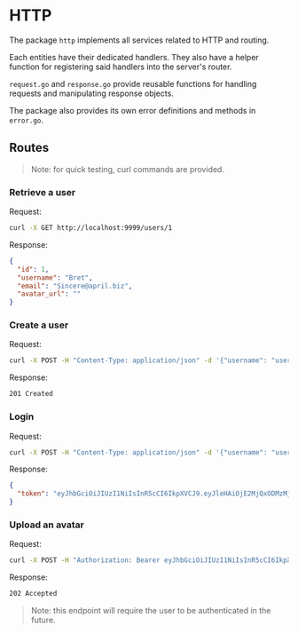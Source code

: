 # HTTP

The package `http` implements all services related to HTTP and routing.

Each entities have their dedicated handlers. They also have a helper function for registering said handlers into the server's router.

`request.go` and `response.go` provide reusable functions for handling requests and manipulating response objects.

The package also provides its own error definitions and methods in `error.go`.

## Routes

> Note: for quick testing, curl commands are provided.

### Retrieve a user

Request:

```sh
curl -X GET http://localhost:9999/users/1
```

Response:

```json
{
  "id": 1,
  "username": "Bret",
  "email": "Sincere@april.biz",
  "avatar_url": ""
}
```

### Create a user

Request:

```sh
curl -X POST -H "Content-Type: application/json" -d '{"username": "user", "email": "user@mail.com", "password": "pkEfkV39Bs"}' http://localhost:9999/users
```

Response:

```txt
201 Created
```

### Login

Request:

```sh
curl -X POST -H "Content-Type: application/json" -d '{"username": "user", "password": "pkEfkV39Bs"}' http://localhost:9999/login
```

Response:

```json
{
  "token": "eyJhbGciOiJIUzI1NiIsInR5cCI6IkpXVCJ9.eyJleHAiOjE2MjQxODMzMjAsImp0aSI6IjEifQ.gl2EQWCxszEHXkQkR4HIAhyhIxwufowdlaNJSOtIYek"
}
```

### Upload an avatar

Request:

```sh
curl -X POST -H "Authorization: Bearer eyJhbGciOiJIUzI1NiIsInR5cCI6IkpXVCJ9.eyJleHAiOjE2MjQxODMzMjAsImp0aSI6IjEifQ.gl2EQWCxszEHXkQkR4HIAhyhIxwufowdlaNJSOtIYek" -H "Content-Type:multipart/form-data" -F "upload=@fixtures/sample.jpeg" http://localhost:9999/users/1/avatar

```

Response:

```txt
202 Accepted
```

> Note: this endpoint will require the user to be authenticated in the future.
